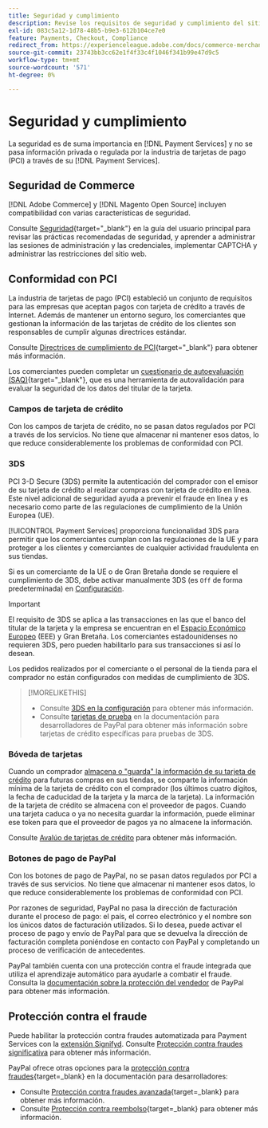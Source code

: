 ```yaml
---
title: Seguridad y cumplimiento
description: Revise los requisitos de seguridad y cumplimiento del sitio.
exl-id: 083c5a12-1d78-48b5-b9e3-612b104ce7e0
feature: Payments, Checkout, Compliance
redirect_from: https://experienceleague.adobe.com/docs/commerce-merchant-services/payment-services/security.html
source-git-commit: 23743bb3cc62e1f4f33c4f1046f341b99e47d9c5
workflow-type: tm+mt
source-wordcount: '571'
ht-degree: 0%

---
```


# Seguridad y cumplimiento

La seguridad es de suma importancia en [!DNL Payment Services] y no se pasa información privada o regulada por la industria de tarjetas de pago (PCI) a través de su [!DNL Payment Services].

## Seguridad de Commerce

[!DNL Adobe Commerce] y [!DNL Magento Open Source] incluyen compatibilidad con varias características de seguridad.

Consulte [Seguridad](https://experienceleague.adobe.com/en/docs/commerce-admin/systems/security/security){target="_blank"} en la guía del usuario principal para revisar las prácticas recomendadas de seguridad, y aprender a administrar las sesiones de administración y las credenciales, implementar CAPTCHA y administrar las restricciones del sitio web.

## Conformidad con PCI

La industria de tarjetas de pago (PCI) estableció un conjunto de requisitos para las empresas que aceptan pagos con tarjeta de crédito a través de Internet. Además de mantener un entorno seguro, los comerciantes que gestionan la información de las tarjetas de crédito de los clientes son responsables de cumplir algunas directrices estándar.

Consulte [Directrices de cumplimiento de PCI](https://experienceleague.adobe.com/en/docs/commerce-admin/start/compliance/payments/compliance-pci){target="_blank"} para obtener más información.

Los comerciantes pueden completar un [cuestionario de autoevaluación (SAQ)](https://www.pcisecuritystandards.org/pci_security/completing_self_assessment){target="_blank"}, que es una herramienta de autovalidación para evaluar la seguridad de los datos del titular de la tarjeta.

### Campos de tarjeta de crédito

Con los campos de tarjeta de crédito, no se pasan datos regulados por PCI a través de los servicios. No tiene que almacenar ni mantener esos datos, lo que reduce considerablemente los problemas de conformidad con PCI.

### 3DS

PCI 3-D Secure (3DS) permite la autenticación del comprador con el emisor de su tarjeta de crédito al realizar compras con tarjeta de crédito en línea. Este nivel adicional de seguridad ayuda a prevenir el fraude en línea y es necesario como parte de las regulaciones de cumplimiento de la Unión Europea (UE).

[!UICONTROL Payment Services] proporciona funcionalidad 3DS para permitir que los comerciantes cumplan con las regulaciones de la UE y para proteger a los clientes y comerciantes de cualquier actividad fraudulenta en sus tiendas.

Si es un comerciante de la UE o de Gran Bretaña donde se requiere el cumplimiento de 3DS, debe activar manualmente 3DS (es `Off` de forma predeterminada) en [Configuración](settings.md#credit-card-fields).

>[!IMPORTANT]
>
>El requisito de 3DS se aplica a las transacciones en las que el banco del titular de la tarjeta y la empresa se encuentran en el [Espacio Económico Europeo](https://www.efta.int/eea) (EEE) y Gran Bretaña. Los comerciantes estadounidenses no requieren 3DS, pero pueden habilitarlo para sus transacciones si así lo desean.

Los pedidos realizados por el comerciante o el personal de la tienda para el comprador no están configurados con medidas de cumplimiento de 3DS.

>[!MORELIKETHIS]
>
> * Consulte [3DS en la configuración](settings.md#3ds) para obtener más información.
> * Consulte [tarjetas de prueba](https://developer.paypal.com/docs/checkout/advanced/customize/3d-secure/test/) en la documentación para desarrolladores de PayPal para obtener más información sobre tarjetas de crédito específicas para pruebas de 3DS.

### Bóveda de tarjetas

Cuando un comprador [almacena o &quot;guarda&quot; la información de su tarjeta de crédito](vaulting.md) para futuras compras en sus tiendas, se comparte la información mínima de la tarjeta de crédito con el comprador (los últimos cuatro dígitos, la fecha de caducidad de la tarjeta y la marca de la tarjeta). La información de la tarjeta de crédito se almacena con el proveedor de pagos. Cuando una tarjeta caduca o ya no necesita guardar la información, puede eliminar ese token para que el proveedor de pagos ya no almacene la información.

Consulte [Avalúo de tarjetas de crédito](vaulting.md) para obtener más información.

### Botones de pago de PayPal

Con los botones de pago de PayPal, no se pasan datos regulados por PCI a través de sus servicios. No tiene que almacenar ni mantener esos datos, lo que reduce considerablemente los problemas de conformidad con PCI.

Por razones de seguridad, PayPal no pasa la dirección de facturación durante el proceso de pago: el país, el correo electrónico y el nombre son los únicos datos de facturación utilizados. Si lo desea, puede activar el proceso de pago y envío de PayPal para que se devuelva la dirección de facturación completa poniéndose en contacto con PayPal y completando un proceso de verificación de antecedentes.

PayPal también cuenta con una protección contra el fraude integrada que utiliza el aprendizaje automático para ayudarle a combatir el fraude. Consulta la [documentación sobre la protección del vendedor](https://www.paypal.com/us/webapps/mpp/security/seller-protection) de PayPal para obtener más información.

## Protección contra el fraude

Puede habilitar la protección contra fraudes automatizada para Payment Services con la [extensión Signifyd](https://commercemarketplace.adobe.com/signifyd-module-connect.html). Consulte [Protección contra fraudes significativa](fraud-protection.md) para obtener más información.

PayPal ofrece otras opciones para la [protección contra fraudes](https://www.paypal.com/us/cshelp/article/what-is-fraud-protection-help1014){target=_blank} en la documentación para desarrolladores:

* Consulte [Protección contra fraudes avanzada](https://www.paypal.com/us/enterprise/fraud-protection-advanced#fraud-protection-advanced){target=_blank} para obtener más información.
* Consulte [Protección contra reembolso](https://www.paypal.com/us/cshelp/article/what-is-chargeback-protection-help608){target=_blank} para obtener más información.
